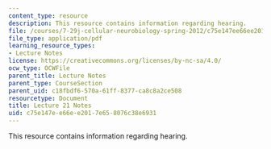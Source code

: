 ```yaml
---
content_type: resource
description: This resource contains information regarding hearing.
file: /courses/7-29j-cellular-neurobiology-spring-2012/c75e147ee66ee2017e658076c38e6931_MIT7_29JS12_lecture21.pdf
file_type: application/pdf
learning_resource_types:
- Lecture Notes
license: https://creativecommons.org/licenses/by-nc-sa/4.0/
ocw_type: OCWFile
parent_title: Lecture Notes
parent_type: CourseSection
parent_uid: c18fbdf6-570a-61ff-8377-ca8c8a2ce508
resourcetype: Document
title: Lecture 21 Notes
uid: c75e147e-e66e-e201-7e65-8076c38e6931
---
```

This resource contains information regarding hearing.